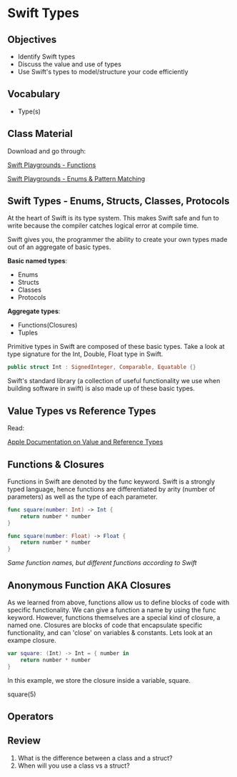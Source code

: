 # Swift Types

## Objectives
- Identify Swift types
- Discuss the value and use of types
- Use Swift's types to model/structure your code efficiently

## Vocabulary 

- Type(s)


## Class Material

Download and go through:

[Swift Playgrounds - Functions](Functions.playground)

[Swift Playgrounds - Enums & Pattern Matching](enums.playground)


## Swift Types - Enums, Structs, Classes, Protocols

At the heart of Swift is its type system. This makes Swift safe and fun to write because the compiler catches logical error at compile time.

Swift gives you, the programmer the ability to create your own types made out of an aggregate of basic types.

**Basic named types**:

- Enums
- Structs
- Classes
- Protocols

**Aggregate types**:

- Functions(Closures)
- Tuples

Primitive types in Swift are composed of these basic types. Take a look at type signature for the Int, Double, Float type in Swift.

```swift
public struct Int : SignedInteger, Comparable, Equatable {}
```

Swift's standard library (a collection of useful functionality we use when building software in swift) is also made up of these basic types.

## Value Types vs Reference Types

Read: 

[Apple Documentation on Value and Reference Types](https://developer.apple.com/swift/blog/?id=10)


## Functions & Closures

Functions in Swift are denoted by the func keyword. Swift is a strongly typed language, hence functions are differentiated by arity (number of parameters) as well as the type of each parameter.

```swift
func square(number: Int) -> Int {
    return number * number
}

func square(number: Float) -> Float {
    return number * number
}

``` 
*Same function names, but different functions according to Swift*

## Anonymous Function AKA Closures

As we learned from above, functions allow us to define blocks of code with specific functionality. We can give a function a name by using the func keyword. However, functions themselves are a special kind of closure, a named one. Closures are blocks of code that encapsulate specific functionality, and can 'close' on variables & constants. Lets look at an exampe closure.

```swift
var square: (Int) -> Int = { number in
    return number * number
}

```  
In this example, we store the closure inside a variable, square.

square(5)

## Operators

## Review

1. What is the difference between a class and a struct?
2. When will you use a class vs a struct?
